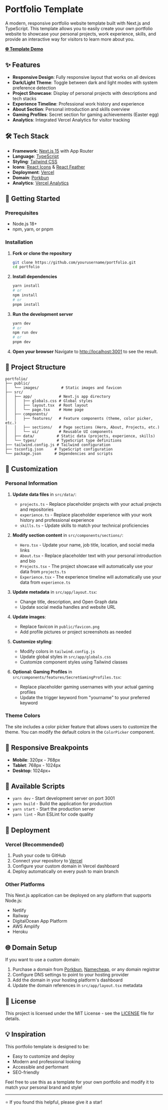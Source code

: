 # Portfolio Template

A modern, responsive portfolio website template built with Next.js and TypeScript. This template allows you to easily create your own portfolio website to showcase your personal projects, work experience, skills, and provide an interactive way for visitors to learn more about you.

**[🌐 Template Demo](https://yourname.dev/)**

## ✨ Features

- **Responsive Design**: Fully responsive layout that works on all devices
- **Dark/Light Theme**: Toggle between dark and light modes with system preference detection
- **Project Showcase**: Display of personal projects with descriptions and tech stacks
- **Experience Timeline**: Professional work history and experience
- **About Section**: Personal introduction and skills overview
- **Gaming Profiles**: Secret section for gaming achievements (Easter egg)
- **Analytics**: Integrated Vercel Analytics for visitor tracking

## 🛠️ Tech Stack

- **Framework**: [Next.js 15](https://nextjs.org/) with App Router
- **Language**: [TypeScript](https://www.typescriptlang.org/)
- **Styling**: [Tailwind CSS](https://tailwindcss.com/)
- **Icons**: [React Icons](https://react-icons.github.io/react-icons/) & [React Feather](https://feathericons.com/)
- **Deployment**: [Vercel](https://vercel.com/)
- **Domain**: [Porkbun](https://porkbun.com/)
- **Analytics**: [Vercel Analytics](https://vercel.com/analytics)

## 🚀 Getting Started

### Prerequisites

- Node.js 18+ 
- npm, yarn, or pnpm

### Installation

1. **Fork or clone the repository**
   ```bash
   git clone https://github.com/yourusername/portfolio.git
   cd portfolio
   ```

2. **Install dependencies**
   ```bash
   yarn install
   # or
   npm install
   # or
   pnpm install
   ```

3. **Run the development server**
   ```bash
   yarn dev
   # or
   npm run dev
   # or
   pnpm dev
   ```

4. **Open your browser**
   Navigate to [http://localhost:3001](http://localhost:3001) to see the result.

## 📁 Project Structure

```
portfolio/
├── public/
│   └── images/          # Static images and favicon
├── src/
│   ├── app/            # Next.js app directory
│   │   ├── globals.css # Global styles
│   │   ├── layout.tsx  # Root layout
│   │   └── page.tsx    # Home page
│   ├── components/
│   │   ├── features/   # Feature components (theme, color picker, etc.)
│   │   ├── sections/   # Page sections (Hero, About, Projects, etc.)
│   │   └── ui/         # Reusable UI components
│   ├── data/          # Static data (projects, experience, skills)
│   └── types/         # TypeScript type definitions
├── tailwind.config.js # Tailwind configuration
├── tsconfig.json     # TypeScript configuration
└── package.json      # Dependencies and scripts
```

## 🎨 Customization

### Personal Information

1. **Update data files** in `src/data/`:
   - `projects.ts` - Replace placeholder projects with your actual projects and repositories
   - `experience.ts` - Replace placeholder experience with your work history and professional experience
   - `skills.ts` - Update skills to match your technical proficiencies

2. **Modify section content** in `src/components/sections/`:
   - `Hero.tsx` - Update your name, job title, location, and social media links
   - `About.tsx` - Replace placeholder text with your personal introduction and bio
   - `Projects.tsx` - The project showcase will automatically use your data from `projects.ts`
   - `Experience.tsx` - The experience timeline will automatically use your data from `experience.ts`

3. **Update metadata** in `src/app/layout.tsx`:
   - Change title, description, and Open Graph data
   - Update social media handles and website URL

4. **Update images**:
   - Replace favicon in `public/favicon.png`
   - Add profile pictures or project screenshots as needed

5. **Customize styling**:
   - Modify colors in `tailwind.config.js`
   - Update global styles in `src/app/globals.css`
   - Customize component styles using Tailwind classes

6. **Optional: Gaming Profiles** in `src/components/features/SecretGamingProfiles.tsx`:
   - Replace placeholder gaming usernames with your actual gaming profiles
   - Update the trigger keyword from "yourname" to your preferred keyword

### Theme Colors

The site includes a color picker feature that allows users to customize the theme. You can modify the default colors in the `ColorPicker` component.

## 📱 Responsive Breakpoints

- **Mobile**: 320px - 768px
- **Tablet**: 768px - 1024px  
- **Desktop**: 1024px+

## 🔧 Available Scripts

- `yarn dev` - Start development server on port 3001
- `yarn build` - Build the application for production
- `yarn start` - Start the production server
- `yarn lint` - Run ESLint for code quality

## 🚀 Deployment

### Vercel (Recommended)

1. Push your code to GitHub
2. Connect your repository to [Vercel](https://vercel.com/)
3. Configure your custom domain in Vercel dashboard
4. Deploy automatically on every push to main branch

### Other Platforms

This Next.js application can be deployed on any platform that supports Node.js:
- Netlify
- Railway
- DigitalOcean App Platform
- AWS Amplify
- Heroku

## 🌐 Domain Setup

If you want to use a custom domain:

1. Purchase a domain from [Porkbun](https://porkbun.com/), [Namecheap](https://www.namecheap.com/), or any domain registrar
2. Configure DNS settings to point to your hosting provider
3. Add the domain in your hosting platform's dashboard
4. Update the domain references in `src/app/layout.tsx` metadata

## 📄 License

This project is licensed under the MIT License - see the [LICENSE](LICENSE) file for details.

## 💡 Inspiration

This portfolio template is designed to be:
- Easy to customize and deploy
- Modern and professional looking
- Accessible and performant
- SEO-friendly

Feel free to use this as a template for your own portfolio and modify it to match your personal brand and style!

---

⭐ If you found this helpful, please give it a star!
